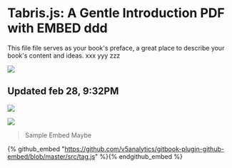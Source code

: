 # Tabris.js: A Gentle Introduction PDF with EMBED ddd

This file file serves as your book's preface, a great place to describe your book's content and ideas. xxx yyy zzz


![](https://cdn.pixabay.com/photo/2017/07/11/12/42/smartphone-2493419_960_720.jpg)
## Updated feb 28, 9:32PM
![](https://tabrisjs.com/assets/public-content/img/iphone-cropped-small.png)

![](https://cdn.pixabay.com/photo/2017/06/13/10/29/mobile-phone-2398339_960_720.jpg)

>Sample Embed Maybe

{% github_embed "https://github.com/v5analytics/gitbook-plugin-github-embed/blob/master/src/tag.js" %}{% endgithub_embed %}


